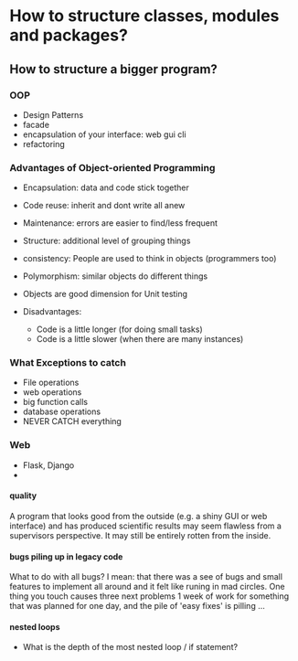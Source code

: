 # How to structure classes, modules and packages?

## How to structure a bigger program?

### OOP
* Design Patterns
* facade
* encapsulation of your interface: web gui cli
* refactoring

### Advantages of Object-oriented Programming

-   Encapsulation: data and code stick together
-   Code reuse: inherit and dont write all anew
-   Maintenance: errors are easier to find/less frequent
-   Structure: additional level of grouping things
-   consistency: People are used to think in objects (programmers too)
-   Polymorphism: similar objects do different things
-   Objects are good dimension for Unit testing
-   Disadvantages:

    -   Code is a little longer (for doing small tasks)
    -   Code is a little slower (when there are many instances)

### What Exceptions to catch

-   File operations
-   web operations
-   big function calls
-   database operations
-   NEVER CATCH everything


### Web
* Flask, Django
*

#### quality
A program that looks good from the outside (e.g. a shiny GUI or web interface) and has produced scientific results may seem flawless from a supervisors perspective. It may still be entirely rotten from the inside.

#### bugs piling up in legacy code
What to do with all bugs? I mean: that there was a see of bugs and small features to implement all around and it felt like runing in mad circles. One thing you touch causes three next problems 1 week of work for something that was planned for one day, and the pile of 'easy fixes' is pilling ...


#### nested loops

- What is the depth of the most nested loop / if statement?


